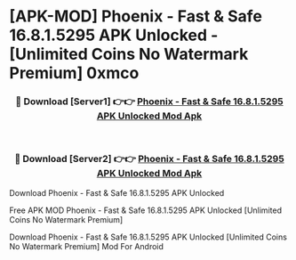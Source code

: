 # [APK-MOD] Phoenix - Fast & Safe 16.8.1.5295 APK Unlocked - [Unlimited Coins No Watermark Premium] 0xmco



<div align="center">
<h3>🔴 Download [Server1] 👉👉 <a href="https://momento.my/?title=Phoenix_-_Fast_&_Safe_16.8.1.5295_APK_Unlocked">Phoenix - Fast & Safe 16.8.1.5295 APK Unlocked Mod Apk</a></h3><br>

<h3>🔴 Download [Server2] 👉👉 <a href="https://momento.my/?title=Phoenix_-_Fast_&_Safe_16.8.1.5295_APK_Unlocked">Phoenix - Fast & Safe 16.8.1.5295 APK Unlocked Mod Apk</a></h3>
</div>



Download Phoenix - Fast & Safe 16.8.1.5295 APK Unlocked 

Free APK MOD Phoenix - Fast & Safe 16.8.1.5295 APK Unlocked [Unlimited Coins No Watermark Premium]

Download Phoenix - Fast & Safe 16.8.1.5295 APK Unlocked [Unlimited Coins No Watermark Premium] Mod For Android
